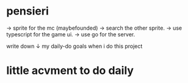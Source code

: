 # pensieri

-> sprite for the mc (maybefounded)
-> search the other sprite.
-> use typescript for the game ui.
-> use go for the server.


write down ↓ my daily-do goals when i do this project

# little acvment to do daily
